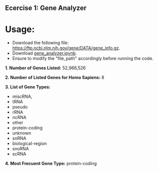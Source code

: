 ## Ecercise 1: Gene Analyzer

# Usage:
- Download the following file: https://ftp.ncbi.nlm.nih.gov/gene/DATA/gene_info.gz.
- Download [gene_analyzer.ipynb](week.1/gene_analyzer.ipynb).
- Ensure to modify the "file_path" accordingly before running the code.

**1. Number of Genes Listed:** 52,966,526

**2. Number of Listed Genes for Homo Sapiens:** 8

**3. List of Gene Types:** 
- miscRNA,
- tRNA
- pseudo
- rRNA
- ncRNA
- other
- protein-coding
- unknown
- snRNA
- biological-region
- snoRNA
- scRNA
  
**4. Most Frecuent Gene Type:** protein-coding

